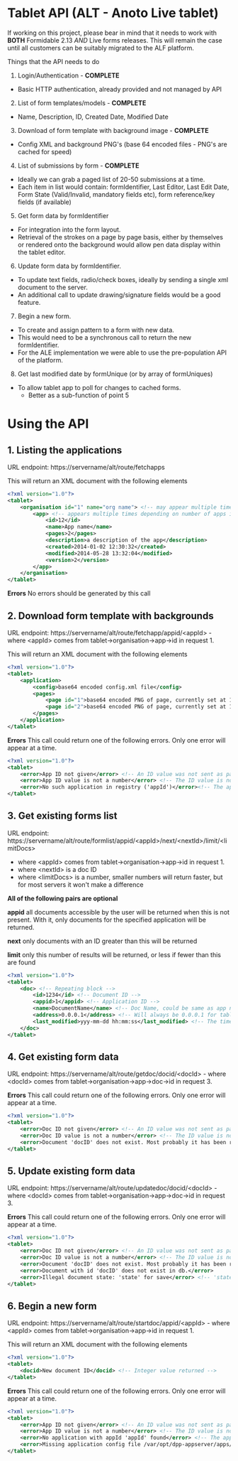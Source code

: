 # Tablet API (ALT - Anoto Live tablet)

If working on this project, please bear in mind that it needs to work
with **BOTH** Formidable 2.13 _AND_ Live forms releases. This will remain
the case until all customers can be suitably migrated to the ALF platform.

Things that the API needs to do

1. Login/Authentication - **COMPLETE**
  * Basic HTTP authentication, already provided and not managed by API

2. List of form templates/models - **COMPLETE**
  * Name, Description, ID, Created Date, Modified Date

3. Download of form template with background image - **COMPLETE**
  * Config XML and background PNG's (base 64 encoded files - PNG's are cached for speed)

4. List of submissions by form - **COMPLETE**
  * Ideally we can grab a paged list of 20-50 submissions at a time. 
  * Each item in list would contain: formIdentifier, Last Editor, Last Edit Date, Form State (Valid/Invalid, mandatory fields etc), form reference/key fields (if available)

5. Get form data by formIdentifier
  * For integration into the form layout. 
  * Retrieval of the strokes on a page by page basis, either by themselves or rendered onto the background would allow pen data display within the tablet editor.

6. Update form data by formIdentifier.
  * To update text fields, radio/check boxes, ideally by sending a single xml document to the server. 
  * An additional call to update drawing/signature fields would be a good feature.

7. Begin a new form.
  * To create and assign pattern to a form with new data. 
  * This would need to be a synchronous call to return the new formIdentifier. 
  * For the ALE implementation we were able to use the pre-population API of the platform.

8. Get last modified date by formUnique (or by array of formUniques)
  * To allow tablet app to poll for changes to cached forms.
    - Better as a sub-function of point 5
	
	
	
# Using the API

## 1. Listing the applications

URL endpoint: https://servername/alt/route/fetchapps

This will return an XML document with the following elements
```xml
<?xml version="1.0"?>
<tablet>
	<organisation id="1" name="org name"> <!-- may appear multiple times, depending on user access rights -->
		<app> <!-- appears multiple times depending on number of apps in organisation -->
			<id>12</id>
			<name>App name</name>
			<pages>2</pages>
			<description>a description of the app</description>
			<created>2014-01-02 12:30:32</created>
			<modified>2014-05-28 13:32:04</modified>
			<version>2</version>
		</app>
	</organisation>
</tablet>
```

**Errors**
No errors should be generated by this call

## 2. Download form template with backgrounds

URL endpoint: https://servername/alt/route/fetchapp/appid/&lt;appId&gt; - where &lt;appId&gt; comes from tablet->organisation->app->id in request 1.

This will return an XML document with the following elements
```xml
<?xml version="1.0"?>
<tablet>
	<application>
		<config>base64 encoded config.xml file</config>
		<pages>
			<page id="1">base64 encoded PNG of page, currently set at 150dpi</page>
			<page id="2">base64 encoded PNG of page, currently set at 150dpi</page>
		</pages>
	</application>
</tablet>
``` 

**Errors**
This call could return one of the following errors. Only one error will appear at a time.

```xml
<?xml version="1.0"?>
<tablet>
	<error>App ID not given</error> <!-- An ID value was not sent as part of the URL -->
	<error>App ID value is not a number</error> <!-- The ID value is not a valid integer -->
	<error>No such application in registry ('appId')</error><!-- The application does not exist, it may have been deleted -->
</tablet>
```

## 3. Get existing forms list

URL endpoint: https://servername/alt/route/formlist/appid/&lt;appId>/next/&lt;nextId&gt;/limit/&lt;limitDocs&gt;
 - where &lt;appId&gt; comes from tablet->organisation->app->id in request 1. 
 - where &lt;nextId&gt; is a doc ID
 - where &lt;limitDocs&gt; is a number, smaller numbers will return faster, but for most servers it won't make a difference
 
__All of the following pairs are optional__

**appid** all documents accessible by the user will be returned when this is not present. With it, only documents for the specified application will be returned.

**next** only documents with an ID greater than this will be returned

**limit** only this number of results will be returned, or less if fewer than this are found

```xml
<?xml version="1.0"?>
<tablet>
	<doc> <!-- Repeating block -->
		<id>1234</id> <!-- Document ID -->
		<appid>1</appid> <!-- Application ID -->
		<name>DocumentName</name> <!-- Doc Name, could be same as app name, modified by custom handler or set on tablet -->
		<address>0.0.0.1</address> <!-- Will always be 0.0.0.1 for tablet forms. No other forms will be sent back at present -->
		<last_modified>yyy-mm-dd hh:mm:ss</last_modified> <!-- The timestamp from the last changeset/submission -->
	</doc>
</tablet>
```

## 4. Get existing form data

URL endpoint: https://servername/alt/route/getdoc/docid/&lt;docId&gt; - where &lt;docId&gt; comes from tablet->organisation->app->doc->id in request 3.

**Errors**
This call could return one of the following errors. Only one error will appear at a time.

```xml
<?xml version="1.0"?>
<tablet>
	<error>Doc ID not given</error> <!-- An ID value was not sent as part of the URL -->
	<error>Doc ID value is not a number</error> <!-- The ID value is not a valid integer -->
	<error>Document 'docID' does not exist. Most probably it has been removed.</error> <!-- The document does not exist, it may have been deleted -->
</tablet>
```

## 5. Update existing form data

URL endpoint: https://servername/alt/route/updatedoc/docid/&lt;docId&gt; - where &lt;docId&gt; comes from tablet->organisation->app->doc->id in request 3.

**Errors**
This call could return one of the following errors. Only one error will appear at a time.

```xml
<?xml version="1.0"?>
<tablet>
	<error>Doc ID not given</error> <!-- An ID value was not sent as part of the URL -->
	<error>Doc ID value is not a number</error> <!-- The ID value is not a valid integer -->
	<error>Document 'docID' does not exist. Most probably it has been removed.</error>
	<error>Document with id 'docID' does not exist in db.</error>
	<error>Illegal document state: 'state' for save</error> <!-- 'state' must be "OPEN", "CLOSED", "COMPLETE" or "INCOMPLETE" -->
</tablet>
```

## 6. Begin a new form

URL endpoint: https://servername/alt/route/startdoc/appid/&lt;appId&gt; - where &lt;appId&gt; comes from tablet->organisation->app->id in request 1.

This will return an XML document with the following elements
```xml
<?xml version="1.0"?>
<tablet>
	<docid>New document ID</docid> <!-- Integer value returned -->
</tablet>
``` 

**Errors**
This call could return one of the following errors. Only one error will appear at a time.

```xml
<?xml version="1.0"?>
<tablet>
	<error>App ID not given</error> <!-- An ID value was not sent as part of the URL -->
	<error>App ID value is not a number</error> <!-- The ID value is not a valid integer -->
	<error>No application with appId 'appId' found</error> <!-- The application does not exist, it may have been deleted -->
	<error>Missing application config file /var/opt/dpp-appserver/apps/appId/config.xml</error> <!-- Application directory exists but has not been created correctly -->
</tablet>
```